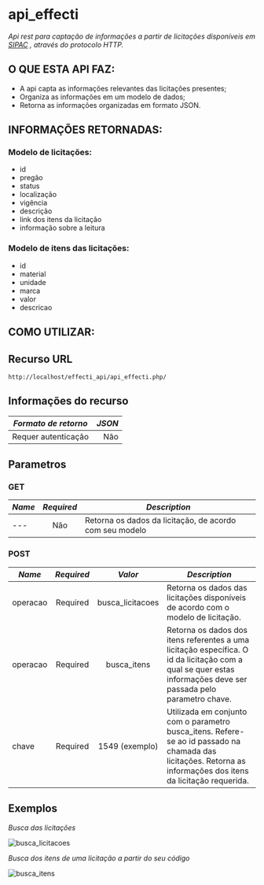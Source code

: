 # api_effecti
 *Api rest para captação de informações a partir de licitações disponíveis em [SIPAC](https://sig.ifsc.edu.br/public/listaEditais.do?tipo=2&aba=p-editais-atas&buscaTodas=true&acao=544) , através do protocolo HTTP.*

## O QUE ESTA API FAZ: 
- A api capta as informações relevantes das licitações presentes;
- Organiza as informações em um modelo de dados;
- Retorna as informações organizadas em formato JSON.

## INFORMAÇÕES RETORNADAS:
### Modelo de licitações:
- id
- pregão
- status
- localização
- vigência
- descrição
- link dos itens da licitação
- informação sobre a leitura

### Modelo de itens das licitações:
- id
- material
- unidade
- marca
- valor
- descricao

## COMO UTILIZAR:

## Recurso URL
```
http://localhost/effecti_api/api_effecti.php/
```

## Informações do recurso

| *Formato de retorno* | *JSON* |
| ------------- | -----:|
| Requer autenticação | Não |

## Parametros

### GET

|*Name* | *Required* | *Description* |
| ------------- |:-------------:| -----|
|  --- | Não  | Retorna os dados da licitação, de acordo com seu modelo|


### POST
| *Name*  |*Required* |*Valor* |*Description* |
| ------------- |:-------------:|:-------------:| -----|
| operacao| Required | busca_licitacoes|Retorna os dados das licitações disponíveis de acordo com o modelo de licitação.|
| operacao| Required | busca_itens | Retorna os dados dos itens referentes a uma licitação específica. O id da licitação com a qual se quer estas informações deve ser passada pelo parametro chave.|
| chave   | Required | 1549 (exemplo) | Utilizada em conjunto com o parametro busca_itens. Refere-se ao id passado na chamada das licitações. Retorna as informações dos itens da licitação requerida. |

## Exemplos
*Busca das licitações*

![busca_licitacoes](https://user-images.githubusercontent.com/92892326/146692992-137a8e07-fc83-4231-8d64-a86090039927.png)

*Busca dos itens de uma licitação a partir do seu código*

![busca_itens](https://user-images.githubusercontent.com/92892326/146692980-6f02c462-693b-4284-90b9-a6bb4c167880.png)


